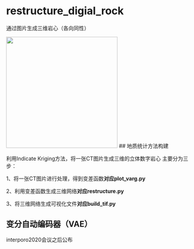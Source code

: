 # restructure_digial_rock
通过图片生成三维岩心（各向同性）


<img src="https://github.com/Liyurun/restructure_digial_rock/blob/master/GIF.gif" width="300" height="300" />
## 地质统计方法构建

利用Indicate Kriging方法，将一张CT图片生成三维的立体数字岩心
主要分为三步：

1、将一张CT图片进行处理，得到变差函数**对应plot_varg.py**

2、利用变差函数生成三维网络**对应restructure.py**

3、将三维网络生成可视化文件**对应build_tif.py**

## 变分自动编码器（VAE）
interporo2020会议之后公布
